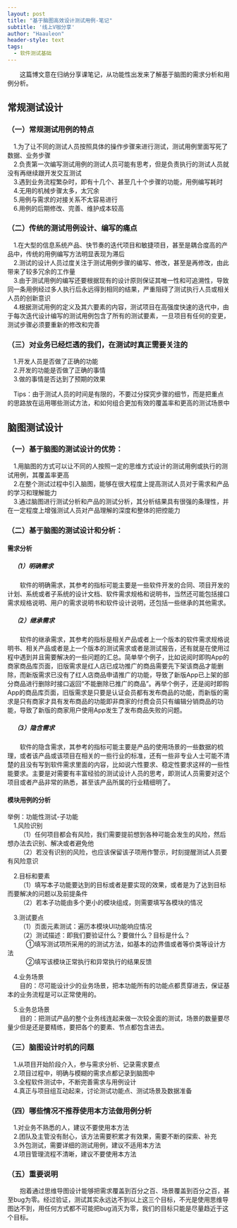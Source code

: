 ```yaml
---
layout: post
title: "基于脑图高效设计测试用例-笔记"
subtitle: '线上V咖分享'
author: "Haauleon"
header-style: text
tags:
  - 软件测试基础
---
```


&emsp;&emsp;这篇博文意在归纳分享课笔记，从功能性出发来了解基于脑图的需求分析和用例分析。




## 常规测试设计
### （一）常规测试用例的特点         
&emsp;1.为了让不同的测试人员按照具体的操作步骤来进行测试，测试用例里面写死了数据、业务步骤           
&emsp;2.负责第一次编写测试用例的测试人员可能有思考，但是负责执行的测试人员就没有再继续跟开发交互测试           
&emsp;3.遇到业务流程繁杂时，即有十几个、甚至几十个步骤的功能，用例编写耗时          
&emsp;4.无用的机械步骤太多，太冗余        
&emsp;5.用例与需求的对接关系不太容易进行           
&emsp;6.用例的后期修改、完善、维护成本较高              


### （二）传统的测试用例设计、编写的痛点               
&emsp;1.在大型的信息系统产品、快节奏的迭代项目和敏捷项目，甚至是耦合度高的产品中，传统的用例编写方法明显表现为滞后              
&emsp;2.测试的设计人员过度关注于测试用例步骤的编写、修改，甚至是再修改，由此带来了较多冗余的工作量           
&emsp;3.由于测试用例的编写还要根据现有的设计原则保证其唯一性和可追溯性，导致同一条用例经过多人执行后永远得到相同的结果，严重阻碍了测试执行人员或相关人员的创新意识            
&emsp;4.根据测试用例的定义及其六要素的内容，测试项目在高强度快速的迭代中，由于每次迭代设计编写的测试用例包含了所有的测试要素，一旦项目有任何的变更，测试步骤必须要重新的修改和完善           


### （三）对业务已经烂透的我们，在测试时真正需要关注的            
&emsp;1.开发人员是否做了正确的功能       
&emsp;2.开发的功能是否做了正确的事情           
&emsp;3.做的事情是否达到了预期的效果    

&emsp;Tips：由于测试人员的时间是有限的，不要过分探究步骤的细节，而是把重点的思路放在运用哪些测试方法，和如何组合更加有效的覆盖率和更高的测试场景中        

## 脑图测试设计          
### （一）基于脑图的测试设计的优势：       
&emsp;1.用脑图的方式可以让不同的人按照一定的思维方式设计的测试用例或执行的测试用例，其覆盖率更高           
&emsp;2.在整个测试过程中引入脑图，能够在很大程度上提高测试人员对于需求和产品的学习和理解能力          
&emsp;3.通过脑图进行测试分析和产品的测试分析，其分析结果具有很强的条理性，并在一定程度上增强测试人员对产品理解的深度和整体的把控能力             


### （二）基于脑图的测试设计和分析：         
#### 需求分析      
##### &emsp;（1）明确需求       
&emsp;&emsp;软件的明确需求，其参考的指标可能主要是一些软件开发的合同、项目开发的计划、系统或者子系统的设计文档、软件需求规格和说明书，当然还可能包括接口需求规格说明、用户的需求说明书和软件设计说明，还包括一些继承的其他需求。          

##### &emsp;（2）继承需求      
&emsp;&emsp;软件的继承需求，其参考的指标是相关产品或者上一个版本的软件需求规格说明书、相关产品或者是上一个版本的测试需求或者是测试报告，还有就是在使用过程中遇到并且需要解决的一些问题的汇总。简单举个例子，比如说阅时即购App的商家商品库页面，旧版需求是红人店已成功推广的商品需要先下架该商品才能删除，而新版需求已没有了红人店商品申请推广的功能，导致了新版App已上架的部分商品进行删除时接口返回“不能删除已推广的商品”。再举个例子，还是阅时即购App的商品库页面，旧版需求是只要是认证会员都有发布商品的功能，而新版的需求是只有商家才具有发布商品的功能即非商家的付费会员只有编辑分销商品的功能，导致了新版的商家用户使用App发生了发布商品失败的问题。           

##### &emsp;（3）隐含需求        
&emsp;&emsp;软件的隐含需求，其参考的指标可能主要是产品的使用场景的一些数据的梳理，或者该产品或该项目在相关的一些行业的标准，还有一些非专业人士可能不清楚的且没有写到软件需求里面的内容，比如说六性要求、稳定性要求这样的一些性能要求。主要是对需要有丰富经验的测试设计人员的思考，即测试人员需要对这个项目或者产品非常的熟悉，甚至该产品所属的行业精细明了。        


#### 模块用例的分析       

举例：功能性测试-子功能            
&emsp;1.风险识别      
&emsp;&emsp;（1）任何项目都会有风险，我们需要提前想到各种可能会发生的风险，然后想办法去识别、解决或者避免他       
&emsp;&emsp;（2）若没有识别的风险，也应该保留该子项用作警示，时刻提醒测试人员要有风险意识      

&emsp;2.目标和要素            
&emsp;&emsp;（1）填写本子功能要达到的目标或者是要实现的效果，或者是为了达到目标而要解决的问题以及前提条件            
&emsp;&emsp;（2）若本子功能由多个更小的模块组成，则需要填写各模块的情况         

&emsp;3.测试要点      
&emsp;&emsp;（1）页面元素测试：遍历本模块UI功能响应情况       
&emsp;&emsp;（2）测试描述：即我们要验证什么？要做什么？目标是什么？       
&emsp;&emsp;&emsp;①填写测试项所采用的的测试方法，如基本的边界值或者等价类等设计方法       
&emsp;&emsp;&emsp;②填写该模块正常执行和异常执行的结果反馈

&emsp;4.业务场景       
&emsp;&emsp;目的：尽可能设计少的业务场景，把本功能所有的功能点都贯穿进去，保证基本的业务流程是可以正常使用的。                       

&emsp;5.业务总场景         
&emsp;&emsp;目的：把测试产品的整个业务线连起来做一次较全面的测试，场景的数量要尽量少但是还是要精练，要把各个的要素、节点都包含进去。         


### （三）脑图设计时机的问题   
&emsp;1.从项目开始阶段介入，参与需求分析、记录需求要点     
&emsp;2.项目过程中，明确与模糊的需求点都记录到脑图中      
&emsp;3.全程软件测试中，不断完善需求与用例设计    
&emsp;4.真正与项目组互动起来，讨论测试功能点、测试场景及数据准备       


### （四）哪些情况不推荐使用本方法做用例分析       
&emsp;1.对业务不熟悉的人，建议不要使用本方法    
&emsp;2.团队及主管没有耐心，该方法需要积累才有效果，需要不断的探索、补充      
&emsp;3.外包测试，需要详细的测试用例，建议不适用本方法     
&emsp;4.项目管理流程不清晰，建议不要使用本方法        


### （五）重要说明     
&emsp;&emsp;抱着通过思维导图设计能够把需求覆盖到百分之百、场景覆盖到百分之百，甚至bug为零。经过验证，测试其实永远达不到以上这三个目标，不光是使用思维导图达不到，用任何方式都不可能把bug消灭为零，我们的目标只能是尽量趋近于这个目标。
